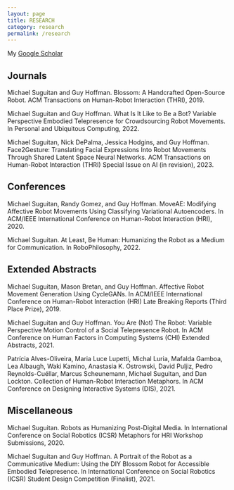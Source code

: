 ```yaml
---
layout: page
title: RESEARCH
category: research
permalink: /research
---
```


My [Google Scholar](https://scholar.google.com/citations?user=LzEyxcsAAAAJ)

## Journals

Michael Suguitan and Guy Hoffman. Blossom: A Handcrafted Open-Source Robot. ACM Transactions on Human-Robot Interaction (THRI), 2019.

Michael Suguitan and Guy Hoffman. What Is It Like to Be a Bot? Variable Perspective Embodied Telepresence for Crowdsourcing Robot Movements. In Personal and Ubiquitous Computing, 2022.

Michael Suguitan, Nick DePalma, Jessica Hodgins, and Guy Hoffman. Face2Gesture: Translating Facial Expressions Into Robot Movements Through Shared Latent Space Neural Networks. ACM Transactions on Human-Robot Interaction (THRI) Special Issue on AI (in revision), 2023.

## Conferences

Michael Suguitan, Randy Gomez, and Guy Hoffman. MoveAE: Modifying Affective Robot Movements Using Classifying Variational Autoencoders. In ACM/IEEE International Conference on Human-Robot Interaction (HRI), 2020.

Michael Suguitan. At Least, Be Human: Humanizing the Robot as a Medium for Communication. In RoboPhilosophy, 2022.

## Extended Abstracts​​​​​​​

Michael Suguitan, Mason Bretan, and Guy Hoffman. Affective Robot Movement Generation Using CycleGANs. In ACM/IEEE International Conference on Human-Robot Interaction (HRI) Late Breaking Reports (Third Place Prize), 2019.

Michael Suguitan and Guy Hoffman. You Are (Not) The Robot: Variable Perspective Motion Control of a Social Telepresence Robot. In ACM Conference on Human Factors in Computing Systems (CHI) Extended Abstracts, 2021.

Patrícia Alves-Oliveira, Maria Luce Lupetti, Michal Luria, Mafalda Gamboa, Lea Albaugh, Waki Kamino, Anastasia K. Ostrowski, David Puljiz, Pedro Reynolds-Cuéllar, Marcus Scheunemann, Michael Suguitan, and Dan Lockton. Collection of Human-Robot Interaction Metaphors. In ACM Conference on Designing Interactive Systems (DIS), 2021.

## Miscellaneous
Michael Suguitan. Robots as Humanizing Post-Digital Media. In International Conference on Social Robotics (ICSR) Metaphors for HRI Workshop Submissions, 2020.

Michael Suguitan and Guy Hoffman. A Portrait of the Robot as a Communicative Medium: Using the DIY Blossom Robot for Accessible Embodied Telepresence. In International Conference on Social Robotics (ICSR) Student Design Competition (Finalist), 2021.
